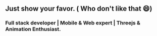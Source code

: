 ## Just show your favor. ( Who don't like that 😄)
### Full stack developer | Mobile & Web expert | Threejs & Animation Enthusiast.
